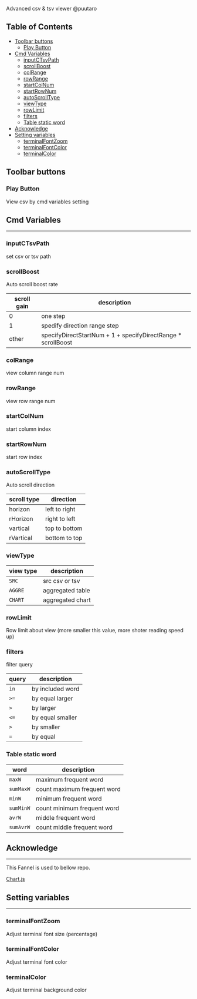 Advanced csv & tsv viewer @puutaro

Table of Contents
-------
<!-- vim-markdown-toc GFM --> 
* [Toolbar buttons](#toolbar-buttons)
	* [Play Button](#play-button)
* [Cmd Variables](#cmd-variables)
	* [inputCTsvPath](#inputctsvpath)
	* [scrollBoost](#scrollboost)
	* [colRange](#colrange)
	* [rowRange](#rowrange)
	* [startColNum](#startcolnum)
	* [startRowNum](#startrownum)
	* [autoScrollType](#autoscrolltype)
	* [viewType](#viewtype)
	* [rowLimit](#rowlimit)
	* [filters](#filters)
	* [Table static word](#table-static-word)
* [Acknowledge](#acknowledge)
* [Setting variables](#setting-variables)
	* [terminalFontZoom](#terminalfontzoom)
	* [terminalFontColor](#terminalfontcolor)
	* [terminalColor](#playmode)

## Toolbar buttons

### Play Button

View csv by cmd variables setting

## Cmd Variables
--------

### inputCTsvPath 
set csv or tsv path
### scrollBoost 
Auto scroll boost rate

| scroll gain | description |
| ------ | ------ |
| 0 | one step |
| 1 | spedify direction range step |
| other | specifyDirectStartNum + 1 + specifyDirectRange * scrollBoost |

### colRange 
view column range num

### rowRange
view row range num

### startColNum 
start column index

### startRowNum 
start row index

### autoScrollType
Auto scroll direction

| scroll type | direction |
| ------ | ------ |
| horizon | left to right |
| rHorizon | right to left |
| vartical | top to bottom |
| rVartical | bottom to top |

### viewType 

| view type | description |
| ------ | ------ |
| `SRC` | src csv or tsv |
| `AGGRE` | aggregated table |
| `CHART` | aggregated chart |

### rowLimit 

Row limit about view 
(more smaller this value, more shoter reading speed up)

### filters
filter query

| query | description |
| ------ | ------ |
| `in` | by included word |
| `>=` | by equal larger |
| `>` | by larger |
| `<=` | by equal smaller |
| `>` | by smaller |
| `=` | by equal |

### Table static word

| word | description |
| ------ | ------ |
| `maxW` | maximum frequent word
| `sumMaxW` | count maximum frequent word
| `minW` | minimum frequent word
| `sumMinW` | count minimum frequent word
| `avrW` | middle frequent word
| `sumAvrW` | count middle frequent word


## Acknowledge
----------

This Fannel is used to bellow repo.

[Chart.js](https://github.com/chartjs/Chart.js)

## Setting variables
---------

### terminalFontZoom
Adjust terminal font size (percentage)

### terminalFontColor
Adjust terminal font color

### terminalColor
Adjust terminal background color
